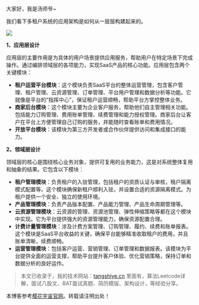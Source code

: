 
大家好，我是汤师爷\~


我们看下多租户系统的应用架构是如何从一层层构建起来的。


![](https://img2024.cnblogs.com/other/2625446/202410/2625446-20241031194730477-886028402.png)


**1、应用层设计**


应用层的主要作用是为具体的用户场景提供应用服务，帮助用户在特定场景下完成操作。通过编排领域层的各项能力，实现SaaS产品的核心功能。应用层包含两个关键模块：


* **租户运营平台模块**：这个模块负责SaaS平台的整体运营管理，包含客户管理、租户管理、云资源管理、订单管理、平台用户管理和数据分析等功能。它就像是平台的“指挥中心”，保证租户运营顺畅，帮助平台方掌控整体业务。
* **商家后台模块**：这个模块主要为企业客户服务，帮助他们自主管理相关功能。包括能力订购管理、费用账单管理、续费管理和能力授权管理。商家后台让客户在平台上方便管理自己订购的服务，并能随时查看账单和费用情况。
* **开放平台模块**：该模块为第三方开发者或合作伙伴提供访问和集成接口的能力。


**2、领域层设计**


领域层的核心是围绕核心业务对象，提供可复用的业务能力，这是对系统整体复用和抽象的结果。它包含以下模块：


* **租户管理模块**：负责租户的入驻管理，包括租户的资质认证与审核，租户隔离模式配置等。这个模块确保新租户顺利入驻，并设置合适的资源隔离模式。为租户提供一个安全、独立的使用环境。
* **产品管理模块**：负责产品版本配置、产品能力管理、产品生命周期管理等。
* **云资源管理模块**：云资源的管理、资源池管理、弹性伸缩策略等都在这个模块中实现。它为平台提供强大的资源管理能力，确保资源配置合理。
* **计费计量管理模块**：涉及计费方案管理、订购管理、履约、续费和账单报表。这个模块是SaaS平台收益的关键，确保平台能够精准收取租户的费用，并且账单清晰，续费顺畅。
* **运营管理模块**：包括客户运营、营销管理、订单管理和数据报表。该模块为平台提供全面的运营支撑，帮助平台提升客户体验、优化营销策略，保持订单和数据分析的良好运作。



> 本文已收录于，我的技术网站：[tangshiye.cn](https://github.com) 里面有，算法Leetcode详解，面试八股文、BAT面试真题、简历模版、架构设计，等经验分享。


 本博客参考[樱花宇宙官网](https://yzygzn.com)。转载请注明出处！

